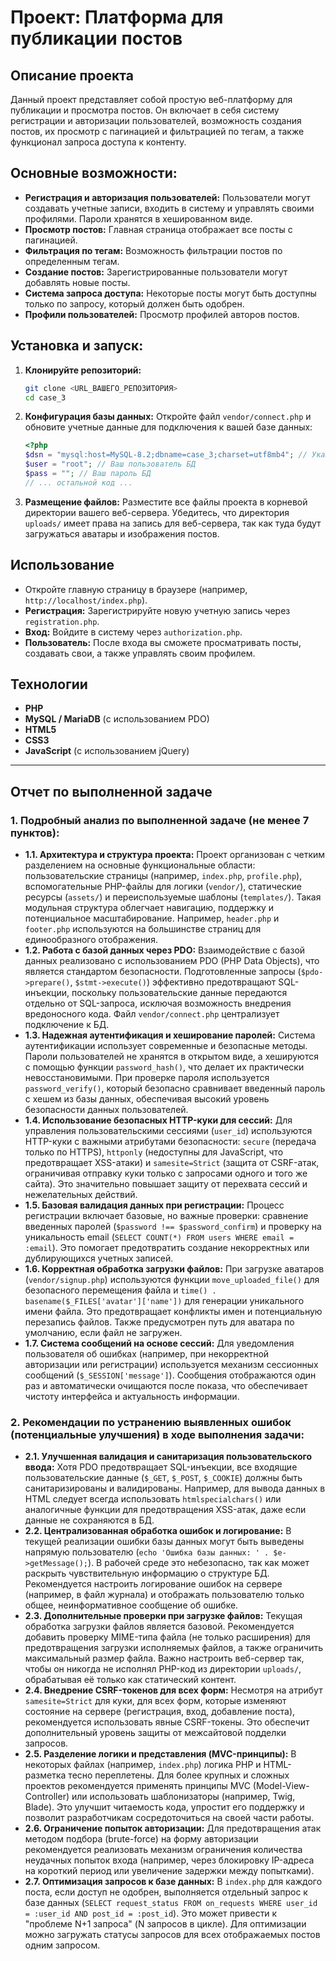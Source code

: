 # Проект: Платформа для публикации постов

## Описание проекта
Данный проект представляет собой простую веб-платформу для публикации и просмотра постов. Он включает в себя систему регистрации и авторизации пользователей, возможность создания постов, их просмотр с пагинацией и фильтрацией по тегам, а также функционал запроса доступа к контенту.

## Основные возможности:
*   **Регистрация и авторизация пользователей:** Пользователи могут создавать учетные записи, входить в систему и управлять своими профилями. Пароли хранятся в хешированном виде.
*   **Просмотр постов:** Главная страница отображает все посты с пагинацией.
*   **Фильтрация по тегам:** Возможность фильтрации постов по определенным тегам.
*   **Создание постов:** Зарегистрированные пользователи могут добавлять новые посты.
*   **Система запроса доступа:** Некоторые посты могут быть доступны только по запросу, который должен быть одобрен.
*   **Профили пользователей:** Просмотр профилей авторов постов.

## Установка и запуск:

1.  **Клонируйте репозиторий:**
    ```bash
    git clone <URL_ВАШЕГО_РЕПОЗИТОРИЯ>
    cd case_3
    ```
2.  **Конфигурация базы данных:**
    Откройте файл `vendor/connect.php` и обновите учетные данные для подключения к вашей базе данных:

    ```php
    <?php
    $dsn = "mysql:host=MySQL-8.2;dbname=case_3;charset=utf8mb4"; // Укажите ваш хост и имя БД
    $user = "root"; // Ваш пользователь БД
    $pass = ""; // Ваш пароль БД
    // ... остальной код ...
    ```

3.  **Размещение файлов:**
    Разместите все файлы проекта в корневой директории вашего веб-сервера. Убедитесь, что директория `uploads/` имеет права на запись для веб-сервера, так как туда будут загружаться аватары и изображения постов.

## Использование

*   Откройте главную страницу в браузере (например, `http://localhost/index.php`).
*   **Регистрация:** Зарегистрируйте новую учетную запись через `registration.php`.
*   **Вход:** Войдите в систему через `authorization.php`.
*   **Пользователь:** После входа вы сможете просматривать посты, создавать свои, а также управлять своим профилем.

## Технологии

*   **PHP**
*   **MySQL / MariaDB** (с использованием PDO)
*   **HTML5**
*   **CSS3**
*   **JavaScript** (с использованием jQuery)

---

## Отчет по выполненной задаче

### 1. Подробный анализ по выполненной задаче (не менее 7 пунктов):

*   **1.1. Архитектура и структура проекта:** Проект организован с четким разделением на основные функциональные области: пользовательские страницы (например, `index.php`, `profile.php`), вспомогательные PHP-файлы для логики (`vendor/`), статические ресурсы (`assets/`) и переиспользуемые шаблоны (`templates/`). Такая модульная структура облегчает навигацию, поддержку и потенциальное масштабирование. Например, `header.php` и `footer.php` используются на большинстве страниц для единообразного отображения.
*   **1.2. Работа с базой данных через PDO:** Взаимодействие с базой данных реализовано с использованием PDO (PHP Data Objects), что является стандартом безопасности. Подготовленные запросы (`$pdo->prepare()`, `$stmt->execute()`) эффективно предотвращают SQL-инъекции, поскольку пользовательские данные передаются отдельно от SQL-запроса, исключая возможность внедрения вредоносного кода. Файл `vendor/connect.php` централизует подключение к БД.
*   **1.3. Надежная аутентификация и хеширование паролей:** Система аутентификации использует современные и безопасные методы. Пароли пользователей не хранятся в открытом виде, а хешируются с помощью функции `password_hash()`, что делает их практически невосстановимыми. При проверке пароля используется `password_verify()`, который безопасно сравнивает введенный пароль с хешем из базы данных, обеспечивая высокий уровень безопасности данных пользователей.
*   **1.4. Использование безопасных HTTP-куки для сессий:** Для управления пользовательскими сессиями (`user_id`) используются HTTP-куки с важными атрибутами безопасности: `secure` (передача только по HTTPS), `httponly` (недоступны для JavaScript, что предотвращает XSS-атаки) и `samesite=Strict` (защита от CSRF-атак, ограничивая отправку куки только с запросами одного и того же сайта). Это значительно повышает защиту от перехвата сессий и нежелательных действий.
*   **1.5. Базовая валидация данных при регистрации:** Процесс регистрации включает базовые, но важные проверки: сравнение введенных паролей (`$password !== $password_confirm`) и проверку на уникальность email (`SELECT COUNT(*) FROM users WHERE email = :email`). Это помогает предотвратить создание некорректных или дублирующихся учетных записей.
*   **1.6. Корректная обработка загрузки файлов:** При загрузке аватаров (`vendor/signup.php`) используются функции `move_uploaded_file()` для безопасного перемещения файла и `time() . basename($_FILES['avatar']['name'])` для генерации уникального имени файла. Это предотвращает конфликты имен и потенциальную перезапись файлов. Также предусмотрен путь для аватара по умолчанию, если файл не загружен.
*   **1.7. Система сообщений на основе сессий:** Для уведомления пользователя об ошибках (например, при некорректной авторизации или регистрации) используется механизм сессионных сообщений (`$_SESSION['message']`). Сообщения отображаются один раз и автоматически очищаются после показа, что обеспечивает чистоту интерфейса и актуальность информации.

### 2. Рекомендации по устранению выявленных ошибок (потенциальные улучшения) в ходе выполнения задачи:

*   **2.1. Улучшенная валидация и санитаризация пользовательского ввода:** Хотя PDO предотвращает SQL-инъекции, все входящие пользовательские данные (`$_GET`, `$_POST`, `$_COOKIE`) должны быть санитаризированы и валидированы. Например, для вывода данных в HTML следует всегда использовать `htmlspecialchars()` или аналогичные функции для предотвращения XSS-атак, даже если данные не сохраняются в БД.
*   **2.2. Централизованная обработка ошибок и логирование:** В текущей реализации ошибки базы данных могут быть выведены напрямую пользователю (`echo 'Ошибка базы данных: ' . $e->getMessage();`). В рабочей среде это небезопасно, так как может раскрыть чувствительную информацию о структуре БД. Рекомендуется настроить логирование ошибок на сервере (например, в файл журнала) и отображать пользователю только общее, неинформативное сообщение об ошибке.
*   **2.3. Дополнительные проверки при загрузке файлов:** Текущая обработка загрузки файлов является базовой. Рекомендуется добавить проверку MIME-типа файла (не только расширения) для предотвращения загрузки исполняемых файлов, а также ограничить максимальный размер файла. Важно настроить веб-сервер так, чтобы он никогда не исполнял PHP-код из директории `uploads/`, обрабатывая её только как статический контент.
*   **2.4. Внедрение CSRF-токенов для всех форм:** Несмотря на атрибут `samesite=Strict` для куки, для всех форм, которые изменяют состояние на сервере (регистрация, вход, добавление поста), рекомендуется использовать явные CSRF-токены. Это обеспечит дополнительный уровень защиты от межсайтовой подделки запросов.
*   **2.5. Разделение логики и представления (MVC-принципы):** В некоторых файлах (например, `index.php`) логика PHP и HTML-разметка тесно переплетены. Для более крупных и сложных проектов рекомендуется применять принципы MVC (Model-View-Controller) или использовать шаблонизаторы (например, Twig, Blade). Это улучшит читаемость кода, упростит его поддержку и позволит разработчикам сосредоточиться на своей части работы.
*   **2.6. Ограничение попыток авторизации:** Для предотвращения атак методом подбора (brute-force) на форму авторизации рекомендуется реализовать механизм ограничения количества неудачных попыток входа (например, через блокировку IP-адреса на короткий период или увеличение задержки между попытками).
*   **2.7. Оптимизация запросов к базе данных:** В `index.php` для каждого поста, если доступ не одобрен, выполняется отдельный запрос к базе данных (`SELECT request_status FROM on_requests WHERE user_id = :user_id AND post_id = :post_id`). Это может привести к "проблеме N+1 запроса" (N запросов в цикле). Для оптимизации можно загружать статусы запросов для всех отображаемых постов одним запросом.